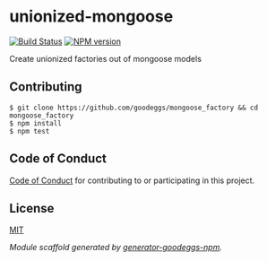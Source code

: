 # unionized-mongoose

[![Build Status](https://travis-ci.org/goodeggs/unionized-mongoose.svg)](https://travis-ci.org/goodeggs/unionized-mongoose)
[![NPM version](https://badge.fury.io/js/unionized-mongoose.png)](http://badge.fury.io/js/unionized-mongoose)

Create unionized factories out of mongoose models

## Contributing

```
$ git clone https://github.com/goodeggs/mongoose_factory && cd mongoose_factory
$ npm install
$ npm test
```

## Code of Conduct

[Code of Conduct](https://github.com/goodeggs/unionized-mongoose/blob/master/CODE_OF_CONDUCT.md)
for contributing to or participating in this project.

## License
[MIT](https://github.com/goodeggs/unionized-mongoose/blob/master/LICENSE.md)



_Module scaffold generated by [generator-goodeggs-npm](https://github.com/goodeggs/generator-goodeggs-npm)._
